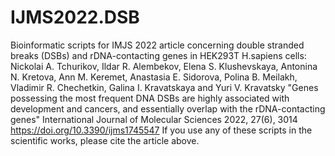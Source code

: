 # IJMS2022.DSB
Bioinformatic scripts for IMJS 2022 article concerning double stranded breaks (DSBs) and rDNA-contacting genes in HEK293T H.sapiens cells:
Nickolai A. Tchurikov, Ildar R. Alembekov, Elena S. Klushevskaya, Antonina N. Kretova, Ann M. Keremet, Anastasia E. Sidorova, Polina B. Meilakh, Vladimir R. Chechetkin, Galina I. Kravatskaya and Yuri V. Kravatsky
"Genes possessing the most frequent DNA DSBs are highly associated with development and cancers, and essentially overlap with the rDNA-contacting genes"
International Journal of Molecular Sciences 2022, 27(6), 3014
https://doi.org/10.3390/ijms1745547
If you use any of these scripts in the scientific works, please cite the article above.
